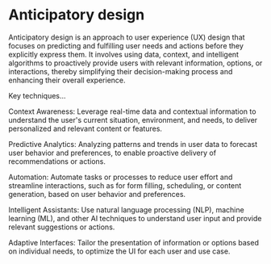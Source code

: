 # Anticipatory design

Anticipatory design is an approach to user experience (UX) design that focuses on predicting and fulfilling user needs and actions before they explicitly express them. It involves using data, context, and intelligent algorithms to proactively provide users with relevant information, options, or interactions, thereby simplifying their decision-making process and enhancing their overall experience.

Key techniques…

Context Awareness: Leverage real-time data and contextual information to understand the user's current situation, environment, and needs, to deliver personalized and relevant content or features.

Predictive Analytics: Analyzing patterns and trends in user data to forecast user behavior and preferences, to enable proactive delivery of recommendations or actions.

Automation: Automate tasks or processes to reduce user effort and streamline interactions, such as for  form filling, scheduling, or content generation, based on user behavior and preferences.

Intelligent Assistants: Use natural language processing (NLP), machine learning (ML), and other AI techniques to understand user input and provide relevant suggestions or actions.

Adaptive Interfaces: Tailor the presentation of information or options based on individual needs, to optimize the UI for each user and use case.
